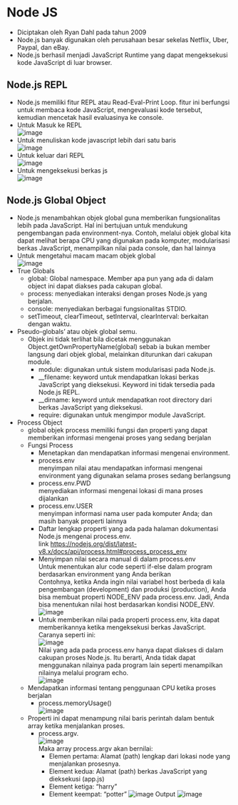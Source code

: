 # Node JS
- Diciptakan oleh Ryan Dahl pada tahun 2009
- Node.js banyak digunakan oleh perusahaan besar sekelas Netflix, Uber, Paypal, dan eBay.
- Node.js berhasil menjadi JavaScript Runtime yang dapat mengeksekusi kode JavaScript di luar browser.

## Node.js REPL
- Node.js memiliki fitur REPL atau Read-Eval-Print Loop. fitur ini berfungsi untuk membaca kode JavaScript, mengevaluasi kode tersebut, kemudian mencetak hasil evaluasinya ke console.
- Untuk Masuk ke REPL
  <br>![image](https://user-images.githubusercontent.com/85721388/225309111-db3acc98-dbef-42dd-9298-74315c5d4f80.png)
- Untuk menuliskan kode javascript lebih dari satu baris
  <br>![image](https://user-images.githubusercontent.com/85721388/225310121-2159533d-2d54-4aeb-ac0f-6adef34259bc.png)
- Untuk keluar dari REPL
  <br>![image](https://user-images.githubusercontent.com/85721388/225310477-34f22ce2-6a60-46d0-8c75-8644119141eb.png)
- Untuk mengeksekusi berkas js
  <br>![image](https://user-images.githubusercontent.com/85721388/225310866-bfaead61-3020-4e59-964f-9ad11a9fd2f0.png)

## Node.js Global Object
- Node.js menambahkan objek global guna memberikan fungsionalitas lebih pada JavaScript. Hal ini bertujuan untuk mendukung pengembangan pada environment-nya. Contoh, melalui objek global kita dapat melihat berapa CPU yang digunakan pada komputer, modularisasi berkas JavaScript, menampilkan nilai pada console, dan hal lainnya
- Untuk mengetahui macam macam objek global 
  <br>![image](https://user-images.githubusercontent.com/85721388/225312229-1fff83ed-b79d-4b93-b798-3d06551b722a.png)
- True Globals
  - global: Global namespace. Member apa pun yang ada di dalam object ini dapat diakses pada cakupan global.
  - process: menyediakan interaksi dengan proses Node.js yang berjalan.
  - console: menyediakan berbagai fungsionalitas STDIO.
  - setTimeout, clearTimeout, setInterval, clearInterval: berkaitan dengan waktu.
- Pseudo-globals’ atau objek global semu. 
  - Objek ini tidak terlihat bila dicetak menggunakan Object.getOwnPropertyName(global) sebab ia bukan member langsung dari objek global, melainkan diturunkan dari cakupan module.
    - module: digunakan untuk sistem modularisasi pada Node.js.
    - __filename: keyword untuk mendapatkan lokasi berkas JavaScript yang dieksekusi. Keyword ini tidak tersedia pada Node.js REPL.
    - __dirname: keyword untuk mendapatkan root directory dari berkas JavaScript yang dieksekusi.
    - require: digunakan untuk mengimpor module JavaScript.
- Process Object
  - global objek process memiliki fungsi dan properti yang dapat memberikan informasi mengenai proses yang sedang berjalan
  - Fungsi Process
    -  Menetapkan dan mendapatkan informasi mengenai environment.
      - process.env
        <br>menyimpan nilai atau mendapatkan informasi mengenai environment yang digunakan selama proses sedang berlangsung
      - process.env.PWD
        <br>menyediakan informasi mengenai lokasi di mana proses dijalankan
      - process.env.USER
        <br>menyimpan informasi nama user pada komputer Anda; dan masih banyak properti lainnya
      - Daftar lengkap properti yang ada pada halaman dokumentasi Node.js mengenai process.env.
        <br>link https://nodejs.org/dist/latest-v8.x/docs/api/process.html#process_process_env
      - Menyimpan nilai secara manual di dalam process.env
        <br>Untuk menentukan alur code seperti if-else dalam program berdasarkan environment yang Anda berikan
        <br>Contohnya, ketika Anda ingin nilai variabel host berbeda di kala pengembangan (development) dan produksi (production), Anda bisa membuat properti NODE_ENV pada process.env. Jadi, Anda bisa menentukan nilai host berdasarkan kondisi NODE_ENV.
        <br>![image](https://user-images.githubusercontent.com/85721388/225319170-74426f15-4da5-4bba-9a7e-910ed5be761c.png)
      - Untuk memberikan nilai pada properti process.env, kita dapat memberikannya ketika mengeksekusi berkas JavaScript. Caranya seperti ini:
        <br>![image](https://user-images.githubusercontent.com/85721388/225320339-1253a3b1-e190-44fb-84bc-76d6830ee107.png)
        <br>Nilai yang ada pada process.env hanya dapat diakses di dalam cakupan proses Node.js. Itu berarti, Anda tidak dapat menggunakan nilainya pada program lain seperti menampilkan nilainya melalui program echo.
        <br>![image](https://user-images.githubusercontent.com/85721388/225320463-dcc58afc-4176-4cd4-9495-973d5d8702db.png)
   - Mendapatkan informasi tentang penggunaan CPU ketika proses berjalan 
      - process.memoryUsage()
        <br>![image](https://user-images.githubusercontent.com/85721388/225322147-3d10c376-0506-4279-9926-e7e99de5b619.png)
   - Properti ini dapat menampung nilai baris perintah dalam bentuk array ketika menjalankan proses. 
      - process.argv.
        <br>![image](https://user-images.githubusercontent.com/85721388/225322403-b878660a-d22a-443b-8060-de5af6dec285.png)
        <br>Maka array process.argv akan bernilai:
        - Elemen pertama: Alamat (path) lengkap dari lokasi node yang menjalankan prosesnya. 
        - Element kedua: Alamat (path) berkas JavaScript yang dieksekusi (app.js) 
        - Element ketiga: “harry”
        - Element keempat: “potter”
          ![image](https://user-images.githubusercontent.com/85721388/225330776-a0dee148-bde4-4336-9bc7-90b16beaa866.png)
          Output ![image](https://user-images.githubusercontent.com/85721388/225330975-59380c29-6a2f-4f2a-af87-0638d5c6185c.png)

 

  
   

